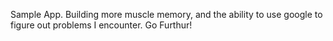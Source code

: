 Sample App.
Building more muscle memory, and the ability to use google to figure out
problems I encounter. Go Furthur!
